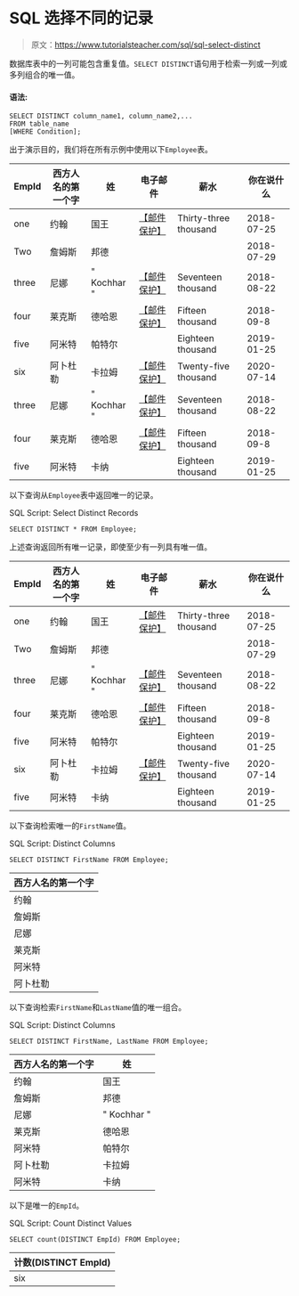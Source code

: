 # SQL 选择不同的记录

> 原文：<https://www.tutorialsteacher.com/sql/sql-select-distinct>

数据库表中的一列可能包含重复值。`SELECT DISTINCT`语句用于检索一列或一列或多列组合的唯一值。

#### 语法:

```
SELECT DISTINCT column_name1, column_name2,...
FROM table_name
[WHERE Condition]; 
```

出于演示目的，我们将在所有示例中使用以下`Employee`表。

| EmpId | 西方人名的第一个字 | 姓 | 电子邮件 | 薪水 | 你在说什么 |
| --- | --- | --- | --- | --- | --- |
| one | 约翰 | 国王 | [【邮件保护】](/cdn-cgi/l/email-protection) | Thirty-three thousand | 2018-07-25 |
| Two | 詹姆斯 | 邦德 |  |  | 2018-07-29 |
| three | 尼娜 | " Kochhar " | [【邮件保护】](/cdn-cgi/l/email-protection) | Seventeen thousand | 2018-08-22 |
| four | 莱克斯 | 德哈恩 | [【邮件保护】](/cdn-cgi/l/email-protection) | Fifteen thousand | 2018-09-8 |
| five | 阿米特 | 帕特尔 |  | Eighteen thousand | 2019-01-25 |
| six | 阿卜杜勒 | 卡拉姆 | [【邮件保护】](/cdn-cgi/l/email-protection) | Twenty-five thousand | 2020-07-14 |
| three | 尼娜 | " Kochhar " | [【邮件保护】](/cdn-cgi/l/email-protection) | Seventeen thousand | 2018-08-22 |
| four | 莱克斯 | 德哈恩 | [【邮件保护】](/cdn-cgi/l/email-protection) | Fifteen thousand | 2018-09-8 |
| five | 阿米特 | 卡纳 |  | Eighteen thousand | 2019-01-25 |

以下查询从`Employee`表中返回唯一的记录。

SQL Script: Select Distinct Records 

```
SELECT DISTINCT * FROM Employee; 
```

上述查询返回所有唯一记录，即使至少有一列具有唯一值。

| EmpId | 西方人名的第一个字 | 姓 | 电子邮件 | 薪水 | 你在说什么 |
| --- | --- | --- | --- | --- | --- |
| one | 约翰 | 国王 | [【邮件保护】](/cdn-cgi/l/email-protection) | Thirty-three thousand | 2018-07-25 |
| Two | 詹姆斯 | 邦德 |  |  | 2018-07-29 |
| three | 尼娜 | " Kochhar " | [【邮件保护】](/cdn-cgi/l/email-protection) | Seventeen thousand | 2018-08-22 |
| four | 莱克斯 | 德哈恩 | [【邮件保护】](/cdn-cgi/l/email-protection) | Fifteen thousand | 2018-09-8 |
| five | 阿米特 | 帕特尔 |  | Eighteen thousand | 2019-01-25 |
| six | 阿卜杜勒 | 卡拉姆 | [【邮件保护】](/cdn-cgi/l/email-protection) | Twenty-five thousand | 2020-07-14 |
| five | 阿米特 | 卡纳 |  | Eighteen thousand | 2019-01-25 |

以下查询检索唯一的`FirstName`值。

SQL Script: Distinct Columns 

```
SELECT DISTINCT FirstName FROM Employee; 
```

| 西方人名的第一个字 |
| --- |
| 约翰 |
| 詹姆斯 |
| 尼娜 |
| 莱克斯 |
| 阿米特 |
| 阿卜杜勒 |

以下查询检索`FirstName`和`LastName`值的唯一组合。

SQL Script: Distinct Columns 

```
SELECT DISTINCT FirstName, LastName FROM Employee; 
```

| 西方人名的第一个字 | 姓 |
| --- | --- |
| 约翰 | 国王 |
| 詹姆斯 | 邦德 |
| 尼娜 | " Kochhar " |
| 莱克斯 | 德哈恩 |
| 阿米特 | 帕特尔 |
| 阿卜杜勒 | 卡拉姆 |
| 阿米特 | 卡纳 |

以下是唯一的`EmpId`。

SQL Script: Count Distinct Values 

```
SELECT count(DISTINCT EmpId) FROM Employee; 
```

| 计数(DISTINCT EmpId) |
| --- |
| six |****